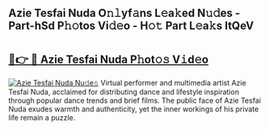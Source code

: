 ## Azie Tesfai Nuda O𝚗𝚕yf𝚊ns L𝚎a𝚔ed N𝚞𝚍es - Part-hSd P𝚑𝚘tos Vi𝚍𝚎o - H𝚘𝚝 Part L𝚎a𝚔s ItQeV

# <h2><a href="http://kf9fcp.oniu.top/?m=Azie+Tesfai+Nuda">🔗👉 🔴 Azie Tesfai Nuda P𝚑ot𝚘𝚜 V𝚒d𝚎o</a></h2>

[![Azie Tesfai Nuda Nu𝚍e𝚜](https://i.imgur.com/0qMVB7G.gif)](http://kf9fcp.oniu.top/?m=Azie+Tesfai+Nuda)
Virtual performer and multimedia artist Azie Tesfai Nuda, acclaimed for distributing dance and lifestyle inspiration through popular dance trends and brief films. The public face of Azie Tesfai Nuda exudes warmth and authenticity, yet the inner workings of his private life remain a puzzle.  
